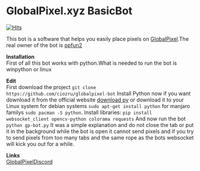 # GlobalPixel.xyz BasicBot
[![Hits](https://hits.sh/github.com/ciozru/globalpixel-bot.svg?label=views&color=007ec6)](https://hits.sh/github.com/ciozru/globalpixel-bot/)

This bot is a software that helps you easily place pixels on [GlobalPixel](https://globalpixel.xyz).The real owner of the bot is [ppfun2](https://github.com/portasynthinca3/ppfun2)

**Installation**<br/>
First of all this bot works with python.What is needed to run the bot is winpython or linux

**Edit**<br/>
First download the project ```git clone https://github.com/ciozru/globalpixel-bot```
Install Python now if you want download it from the official website [download py](https://www.python.org/downloads/) or download it to your Linux system for debian systems ```sudo apt-get install python``` for manjaro familys ```sudo pacman -S python```.
Install libraries: ```pip install websocket_client opencv-python colorama requests```
And now run the bot ```python gp-bot.py```
It was a simple explanation and do not close the tab or put it in the background while the bot is open it cannot send pixels and if you try to send pixels from too many tabs and the same rope as the bots websocket will kick you out for a while.

**Links**<br/>
[GlobalPixelDiscord](https://globalpixel.xyz/discord)
